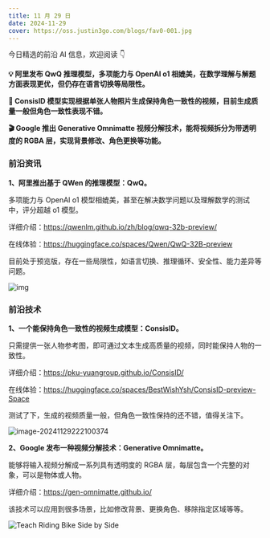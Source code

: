 ```yaml
---
title: 11 月 29 日
date: 2024-11-29
cover: https://oss.justin3go.com/blogs/fav0-001.jpg
---
```


今日精选的前沿 AI 信息，欢迎阅读 👇

**💡 阿里发布 QwQ 推理模型，多项能力与 OpenAI o1 相媲美，在数学理解与解题方面表现更优，但仍存在语言切换等局限性。**

**🎥 ConsisID 模型实现根据单张人物照片生成保持角色一致性的视频，目前生成质量一般但角色一致性表现不错。**

**🎬 Google 推出 Generative Omnimatte 视频分解技术，能将视频拆分为带透明度的 RGBA 层，实现背景修改、角色更换等功能。**



### 前沿资讯

**1、阿里推出基于 QWen 的推理模型：QwQ。**

多项能力与 OpenAI o1 模型相媲美，甚至在解决数学问题以及理解数学的测试中，评分超越 o1 模型。

详细介绍：https://qwenlm.github.io/zh/blog/qwq-32b-preview/

在线体验：https://huggingface.co/spaces/Qwen/QwQ-32B-preview

目前处于预览版，存在一些局限性，如语言切换、推理循环、安全性、能力差异等问题。

![img](https://cdn.jsdelivr.net/gh/freelander/oss@master/ai-daily/2024-11-29/QwQ-32B-Preview_result.png)

### 前沿技术

**1、一个能保持角色一致性的视频生成模型：ConsisID。**

只需提供一张人物参考图，即可通过文本生成高质量的视频，同时能保持人物的一致性。

详细介绍：https://pku-yuangroup.github.io/ConsisID/

在线体验：https://huggingface.co/spaces/BestWishYsh/ConsisID-preview-Space

测试了下，生成的视频质量一般，但角色一致性保持的还不错，值得关注下。

![image-20241129222100374](https://cdn.jsdelivr.net/gh/freelander/oss@master/ai-daily/2024-11-29/image-20241129222100374.png)



**2、Google 发布一种视频分解技术：Generative Omnimatte。**

能够将输入视频分解成一系列具有透明度的 RGBA 层，每层包含一个完整的对象，可以是物体或人物。

详细介绍：https://gen-omnimatte.github.io/

该技术可以应用到很多场景，比如修改背景、更换角色、移除指定区域等等。

![Teach Riding Bike Side by Side](https://cdn.jsdelivr.net/gh/freelander/oss@master/ai-daily/2024-11-29/Teach%20Riding%20Bike%20Side%20by%20Side.gif)

